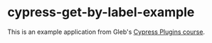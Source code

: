 # cypress-get-by-label-example

This is an example application from Gleb's [Cypress Plugins course](https://cypress.tips/courses/cypress-plugins).
